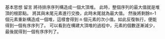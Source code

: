 基本思想
留言
將待排序序列構造成一個大頂堆。
此時，整個序列的最大值就是堆頂的根節點。
將其與末尾元素進行交換，此時末尾就為最大值。
然後將剩餘n-1個元素重新構造成一個堆，這樣會得到 n 個元素的次小值。如此反復執行，便能得到一個有序序列了。
可以看到在構建大頂堆的過程中，元素的個數逐漸減少，最後就得到一個有序序列了。
